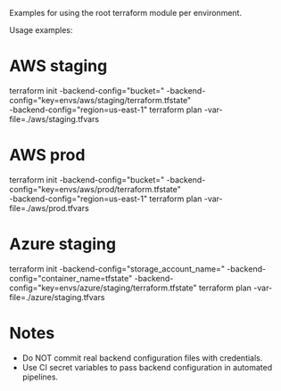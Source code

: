 Examples for using the root terraform module per environment.

Usage examples:

# AWS staging

terraform init -backend-config="bucket=<bucket>" -backend-config="key=envs/aws/staging/terraform.tfstate" \
 -backend-config="region=us-east-1"
terraform plan -var-file=./aws/staging.tfvars

# AWS prod

terraform init -backend-config="bucket=<bucket>" -backend-config="key=envs/aws/prod/terraform.tfstate" \
 -backend-config="region=us-east-1"
terraform plan -var-file=./aws/prod.tfvars

# Azure staging

terraform init -backend-config="storage_account_name=<sa>" -backend-config="container_name=tfstate" -backend-config="key=envs/azure/staging/terraform.tfstate"
terraform plan -var-file=./azure/staging.tfvars

# Notes

- Do NOT commit real backend configuration files with credentials.
- Use CI secret variables to pass backend configuration in automated pipelines.
